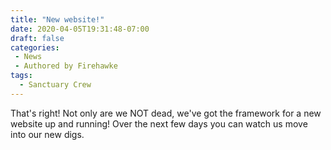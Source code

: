 ```yaml
---
title: "New website!"
date: 2020-04-05T19:31:48-07:00
draft: false
categories:
 - News
 - Authored by Firehawke
tags:
  - Sanctuary Crew
---
```


That's right! Not only are we NOT dead, we've got the framework for a new website up and running! Over the next few days you can watch us move into our new digs.
